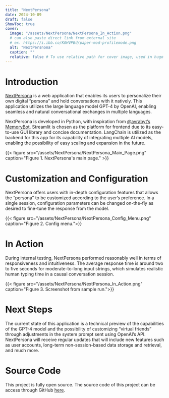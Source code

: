 ```yaml
---
title: "NextPersona"
date: 2024-10-09
draft: false
ShowToc: true
cover:
  image: "/assets/NextPersona/NextPersona_In_Action.png"
  # can also paste direct link from external site
  # ex. https://i.ibb.co/K0HVPBd/paper-mod-profilemode.png
  alt: "NextPersnona"
  caption: ""
  relative: false # To use relative path for cover image, used in hugo Page-bundles
---
```


# Introduction
[NextPersona](https://np.smoono.com/) is a web application that enables its users to personalize their own digital “persona” and hold conversations with it natively. This application utilizes the large language model GPT-4 by OpenAI, enabling seamless and natural conversational exchanges in multiple languages.

NextPersona is developed in Python, with inspiration from [@avrabyt’s MemoryBot](https://github.com/avrabyt/MemoryBot). Streamlit is chosen as the platform for frontend due to its easy-to-use GUI library and concise documentation. LangChain is utilized as the backend for this app for its capability of integrating multiple AI models, enabling the possibility of easy scaling and expansion in the future.

{{< figure src="/assets/NextPersona/NextPersona_Main_Page.png" caption="Figure 1. NextPersona's main page." >}}

# Customization and Configuration
NextPersona offers users with in-depth configuration features that allows the “persona” to be customized according to the user’s preference. In a single session, configuration parameters can be changed on-the-fly as desired to fine-tune the response from the model.

{{< figure src="/assets/NextPersona/NextPersona_Config_Menu.png" caption="Figure 2. Config menu.">}}

# In Action
During internal testing, NextPersona performed reasonably well in terms of responsiveness and intuitiveness. The average response time is around two to five seconds for moderate-to-long input strings, which simulates realistic human typing time in a causal conversation session.

{{< figure src="/assets/NextPersona/NextPersona_In_Action.png" caption="Figure 3. Screenshot from sample run.">}}

# Next Steps
The current state of this application is a technical preview of the capabilities of the GPT-4 model and the possibility of customizing “virtual friends” through adjustments in the system prompt sent using OpenAI’s API. NextPersona will receive regular updates that will include new features such as user accounts, long-term non-session-based data storage and retrieval, and much more.

# Source Code
This project is fully open source. The source code of this project can be access through GitHub [here](https://github.com/ansontsun/nextpersona).